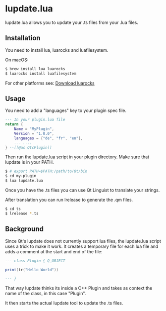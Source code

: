 # lupdate.lua

lupdate.lua allows you to update your .ts files from your .lua files.

## Installation

You need to install lua, luarocks and luafilesystem.

On macOS:

```sh
$ brew install lua luarocks
$ luarocks install luafilesystem
```

For other platforms see: [Download luarocks](https://github.com/luarocks/luarocks/wiki/Download)

## Usage

You need to add a "languages" key to your plugin spec file.

```lua
--- In your plugin.lua file
return {
    Name = "MyPlugin",
    Version = "1.0.0",
    languages = {"de", "fr", "en"},
    --- ....
} --[[@as QtcPlugin]]
```

Then run the lupdate.lua script in your plugin directory. Make sure that lupdate is in your PATH.

```sh
$ # export PATH=$PATH:/path/to/Qt/bin
$ cd my-plugin
$ lua lupdate.lua
```

Once you have the .ts files you can use Qt Linguist to translate your strings.

After translation you can run lrelease to generate the .qm files.

```sh
$ cd ts
$ lrelease *.ts
```

## Background

Since Qt's lupdate does not currently support lua files, the lupdate.lua script uses a trick
to make it work. It creates a temporary file for each lua file and adds a comment at the start
and end of the file:

```lua
--- class Plugin { Q_OBJECT

print(tr("Hello World"))

--- }
```

That way lupdate thinks its inside a C++ Plugin and takes as context the name of the class, in this case "Plugin".

It then starts the actual lupdate tool to update the .ts files.
